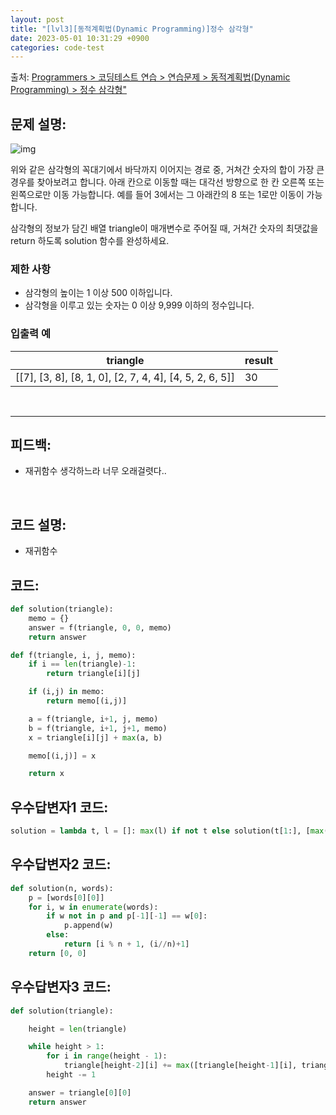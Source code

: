 ```yaml
---
layout: post
title: "[lvl3][동적계획법(Dynamic Programming)]정수 삼각형"
date: 2023-05-01 10:31:29 +0900
categories: code-test
---
```


출처: [Programmers > 코딩테스트 연습 > 연습문제 > 동적계획법(Dynamic Programming) > 정수 삼각형"](https://school.programmers.co.kr/learn/courses/30/lessons/43105)

## 문제 설명:

![img](https://user-images.githubusercontent.com/99532836/235447519-bf03dceb-2564-4962-91d2-18e74dc7b525.png)

위와 같은 삼각형의 꼭대기에서 바닥까지 이어지는 경로 중, 거쳐간 숫자의 합이 가장 큰 경우를 찾아보려고 합니다. 아래 칸으로 이동할 때는 대각선 방향으로 한 칸 오른쪽 또는 왼쪽으로만 이동 가능합니다. 예를 들어 3에서는 그 아래칸의 8 또는 1로만 이동이 가능합니다.

삼각형의 정보가 담긴 배열 triangle이 매개변수로 주어질 때, 거쳐간 숫자의 최댓값을 return 하도록 solution 함수를 완성하세요.

### 제한 사항
* 삼각형의 높이는 1 이상 500 이하입니다.
* 삼각형을 이루고 있는 숫자는 0 이상 9,999 이하의 정수입니다.

	
### 입출력 예

| triangle                                                | result |
|---------------------------------------------------------|--------|
| [[7], [3, 8], [8, 1, 0], [2, 7, 4, 4], [4, 5, 2, 6, 5]] | 30     |


<br>

<hr>

## 피드백: 
* 재귀함수 생각하느라 너무 오래걸렷다..

<br>

## 코드 설명:
* 재귀함수 
	
## 코드:

```python
def solution(triangle):
    memo = {}
    answer = f(triangle, 0, 0, memo)
    return answer

def f(triangle, i, j, memo):
    if i == len(triangle)-1:
        return triangle[i][j]

    if (i,j) in memo:
        return memo[(i,j)]

    a = f(triangle, i+1, j, memo)
    b = f(triangle, i+1, j+1, memo)
    x = triangle[i][j] + max(a, b)

    memo[(i,j)] = x

    return x

```

## 우수답변자1 코드:

```python
solution = lambda t, l = []: max(l) if not t else solution(t[1:], [max(x,y)+z for x,y,z in zip([0]+l, l+[0], t[0])])

```

## 우수답변자2 코드:
```python
def solution(n, words):
    p = [words[0][0]]
    for i, w in enumerate(words):
        if w not in p and p[-1][-1] == w[0]:
            p.append(w)
        else:
            return [i % n + 1, (i//n)+1]
    return [0, 0]
```

## 우수답변자3 코드:
```python
def solution(triangle):

    height = len(triangle)

    while height > 1:
        for i in range(height - 1):
            triangle[height-2][i] += max([triangle[height-1][i], triangle[height-1][i+1]])
        height -= 1

    answer = triangle[0][0]
    return answer
```
